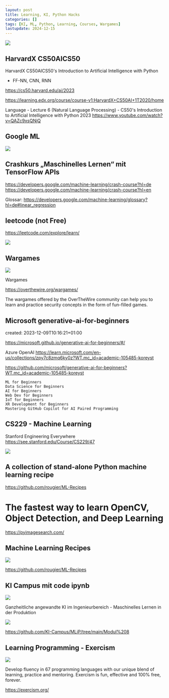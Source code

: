 ```yaml
---
layout: post
title: Learning, KI, Python Hacks 
categories: []
tags: [KI, ML, Python, Learning, Courses, Wargames]
lastupdate: 2024-12-15
--- 
```


![](../pics/20240115144129_google_ml.png)

## HarvardX CS50AICS50
HarvardX CS50AICS50's Introduction to Artificial Intelligence with Python

- FF-NN, CNN, RNN 

<https://cs50.harvard.edu/ai/2023> 

<https://learning.edx.org/course/course-v1:HarvardX+CS50AI+1T2020/home>

Language - Lecture 6 (Natural Language Processing) - CS50's Introduction to Artificial Intelligence with Python 2023 <https://www.youtube.com/watch?v=QAZc9xsQNjQ>

## Google ML 

![](../pics/20240115144037_google_ml.png)

## Crashkurs „Maschinelles Lernen“ mit TensorFlow APIs

<https://developers.google.com/machine-learning/crash-course?hl=de>
<https://developers.google.com/machine-learning/crash-course?hl=en>

Glossar: <https://developers.google.com/machine-learning/glossary?hl=de#linear_regression>


## leetcode (not Free)

<https://leetcode.com/explore/learn/>

![](../pics/20240115151428_leetcode.png)

## Wargames
![](../pics/20240115153229_wargames.png)

Wargames

<https://overthewire.org/wargames/>


The wargames offered by the OverTheWire community can help you to learn and practice security concepts in the form of fun-filled games.


## Microsoft generative-ai-for-beginners

created: 2023-12-09T10:16:21+01:00

<https://microsoft.github.io/generative-ai-for-beginners/#/>

Azure OpenAI <https://learn.microsoft.com/en-us/collections/zpy7c8zmq6ky0z?WT.mc_id=academic-105485-koreyst>

<https://github.com/microsoft/generative-ai-for-beginners?WT.mc_id=academic-105485-koreyst>

    ML for Beginners
    Data Science for Beginners
    AI for Beginners
    Web Dev for Beginners
    IoT for Beginners
    XR Development for Beginners
    Mastering GitHub Copilot for AI Paired Programming


## CS229 - Machine Learning
Stanford Engineering Everywhere
<https://see.stanford.edu/Course/CS229/47>

![](../pics/20240115153527_stanford.png)

## A collection of stand-alone Python machine learning recipe

<https://github.com/rougier/ML-Recipes>

# The fastest way to learn OpenCV, Object Detection, and Deep Learning

<https://pyimagesearch.com/>

## Machine Learning Recipes

![](../pics/20240115154445_ml_recipes.png)

<https://github.com/rougier/ML-Recipes>


## KI Campus mit code ipynb 

![](../pics/20240115160911.png)

Ganzheitliche angewandte KI im Ingenieurbereich - Maschinelles Lernen in der Produktion

![](../pics/20240115160837.png)

<https://github.com/KI-Campus/MLiP/tree/main/Modul%208>


## Learning Programming - Exercism

![](../pics/20240115161614_exercism_learning.png)

Develop fluency in 67 programming languages with our unique blend of learning, practice and mentoring. Exercism is fun, effective and 100% free, forever.

<https://exercism.org/>

